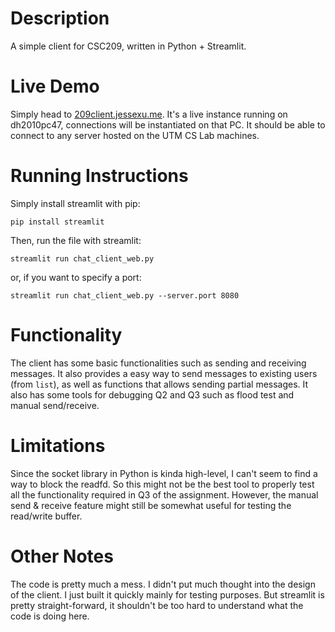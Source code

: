 # Description

A simple client for CSC209, written in Python + Streamlit.

# Live Demo

Simply head to [209client.jessexu.me](https://209client.jessexu.me/). It's a live instance running on dh2010pc47, connections will be instantiated on that PC. It should be able to connect to any server hosted on the UTM CS Lab machines.

# Running Instructions

Simply install streamlit with pip:

```
pip install streamlit
```

Then, run the file with streamlit:

```
streamlit run chat_client_web.py
```

or, if you want to specify a port:

```
streamlit run chat_client_web.py --server.port 8080
```

# Functionality

The client has some basic functionalities such as sending and receiving messages. It also provides a easy way to send messages to existing users (from `list`), as well as functions that allows sending partial messages. It also has some tools for debugging Q2 and Q3 such as flood test and manual send/receive.

# Limitations

Since the socket library in Python is kinda high-level, I can't seem to find a way to block the readfd. So this might not be the best tool to properly test all the functionality required in Q3 of the assignment. However, the manual send & receive feature might still be somewhat useful for testing the read/write buffer.

# Other Notes

The code is pretty much a mess. I didn't put much thought into the design of the client. I just built it quickly mainly for testing purposes. But streamlit is pretty straight-forward, it shouldn't be too hard to understand what the code is doing here.